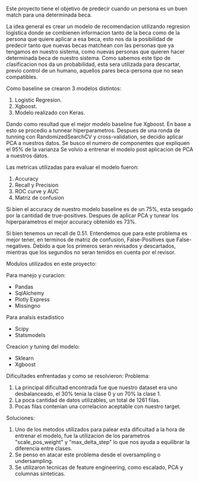 Este proyecto tiene el objetivo de predecir cuando un persona es un buen match para una determinada beca.

La idea general es crear un modelo de recomendacion utilizando regresion logistica donde se combienen informacion tanto de la beca como de la persona que quiere aplicar a esa beca, esto nos da la posibilidad de predecir tanto que nuevas becas matchean con las personas que ya tengamos en nuestro sistema, como nuevas personas que quieren hacer determinada beca de nuestro sistema.
Como sabemos este tipo de clasificacion nos da un probabilidad, esta sera utilizada para descartar, previo control de un humano, aquellos pares beca-persona que no sean compatibles.

Como baseline se crearon 3 modelos distintos:
1. Logistic Regresion.
2. Xgboost.
3. Modelo realizado con Keras.


Dando como resultad que el mejor modelo baseline fue Xgboost. En base a esto se procedio a tunnear hiperparametros.
Despues de una ronda de tunning con RandomizedSearchCV y cross-validation, se decidio aplicar PCA a nuestros datos. Se busco el numero de componentes que expliquen el 95% de la varianza 
Se volvio a entrenar el modelo post aplicacion de PCA a nuestros datos. 

Las metricas utilizadas para evaluar el modelo fueron:
1. Accuracy
2. Recall y Precision
3. ROC curve y AUC
4. Matriz de confusion


Si bien el accuracy de nuestro modelo baseline es de un 75%, esta sesgado por la cantidad de true-positives.
Despues de aplicar PCA y tunear los hiperparametros el mejor accuracy obtenido es 73%.

Si bien tenemos un recall de 0.51. Entendemos que para este problema es mejor tener, en terminos de matriz de confusion, False-Positives que False-negatives. Debido a que los primeros seran revisados y descartados, mientras que los segundos no seran tenidos en cuenta por el revisor.



Modulos utilizados en este proyecto:

Para manejo y curacion:
- Pandas
- SqlAlchemy
- Plotly Express
- Missingno

Para analsis estadistico
- Scipy
- Statsmodels

Creacion y tuning del modelo:
- Sklearn
- Xgboost


Dificultades enfrentadas y como se resolvieron:
Problema:
1. La principal dificultad encontrada fue que nuestro dataset era uno desbalanceado, el 30% tenia la clase 0 y un 70% la clase 1.
2. La poca cantidad de datos utilizables, un total de 1261 filas.
3. Pocas filas contenian una correlacion aceptable con nuestro target.

Soluciones: 
1. Uno de los metodos utilizados para palear esta dificultad a la hora de entrenar el modelo, fue la utilizacion de los parametros "scale_pos_weight" y "max_delta_step" lo que nos ayuda a equilibrar la diferencia entre clases.
2. Se penso en atacar este problema desde el oversampling o undersampling.
3. Se utilizaron tecnicas de feature engineering, como escalado, PCA y columnas sinteticas.
